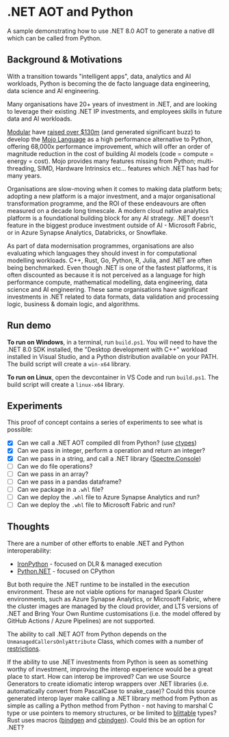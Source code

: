 # .NET AOT and Python

A sample demonstrating how to use .NET 8.0 AOT to generate a native dll which can be called from Python.

## Background & Motivations

With a transition towards "intelligent apps", data, analytics and AI workloads, Python is becoming the de facto language data engineering, data science and AI engineering. 

Many organisations have 20+ years of investment in .NET, and are looking to leverage their existing .NET IP investments, and employees skills in future data and AI workloads.

[Modular](https://www.modular.com) have [raised over $130m](https://techcrunch.com/2023/08/24/modular-raises-100m-for-ai-dev-tools/) (and generated significant buzz) to develop the [Mojo Language](https://www.modular.com/max/mojo) as a high performance alternative to Python, offering 68,000x performance improvement, which will offer an order of magnitude reduction in the cost of building AI models (code = compute = energy = cost). Mojo provides many features missing from Python; multi-threading, SIMD, Hardware Intrinsics etc... features which .NET has had for many years.

Organisations are slow-moving when it comes to making data platform bets; adopting a new platform is a major investment, and a major organisational transformation programme, and the ROI of these endeavours are often measured on a decade long timescale. A modern cloud native analytics platform is a foundational building block for any AI strategy. .NET doesn't feature in the biggest produce investment outside of AI - Microsoft Fabric, or in Azure Synapse Analytics, Databricks, or Snowflake. 

As part of data modernisation programmes, organisations are also evaluating which languages they should invest in for computational modelling workloads. C++, Rust, Go, Python, R, Julia, and .NET are often being benchmarked. Even though .NET is one of the fastest platforms, it is often discounted as because it is not perceived as a language for high performance compute, mathematical modelling, data engineering, data science and AI engineering. These same organisations have significant investments in .NET related to data formats, data validation and processing logic, business & domain logic, and algorithms.

## Run demo

**To run on Windows**, in a terminal, run `build.ps1`. You will need to have the .NET 8.0 SDK installed, the "Desktop development with C++" workload installed in Visual Studio, and a Python distribution available on your PATH. The build script will create a `win-x64` library.

**To run on Linux**, open the devcontainer in VS Code and run `build.ps1`. The build script will create a `linux-x64` library.

## Experiments

This proof of concept contains a series of experiments to see what is possible:

- [x] Can we call a .NET AOT compiled dll from Python? (use [ctypes](https://docs.python.org/3/library/ctypes.html))
- [x] Can we pass in integer, perform a operation and return an integer?
- [x] Can we pass in a string, and call a .NET library ([Spectre.Console](https://github.com/spectreconsole/spectre.console))
- [ ] Can we do file operations?
- [ ] Can we pass in an array?
- [ ] Can we pass in a pandas dataframe?
- [ ] Can we package in a `.whl` file?
- [ ] Can we deploy the `.whl` file to Azure Synapse Analytics and run?
- [ ] Can we deploy the `.whl` file to Microsoft Fabric and run?

## Thoughts

There are a number of other efforts to enable .NET and Python interoperability:

- [IronPython](https://ironpython.net/) - focused on DLR & managed execution
- [Python.NET](https://pythonnet.github.io/) - focused on CPython

But both require the .NET runtime to be installed in the execution environment. These are not viable options for managed Spark Cluster environments, such as Azure Synapse Analytics, or Microsoft Fabric, where the cluster images are managed by the cloud provider, and LTS versions of .NET and Bring Your Own Runtime customisations (i.e. the model offered by GitHub Actions / Azure Pipelines) are not supported.

The ability to call .NET AOT from Python depends on the `UnmanagedCallersOnlyAttribute` Class, which comes with a number of [restrictions](https://learn.microsoft.com/en-us/dotnet/api/system.runtime.interopservices.unmanagedcallersonlyattribute?view=net-8.0#remarks).

If the ability to use .NET investments from Python is seen as something worthy of investment, improving the interop experience would be a great place to start. How can interop be improved? Can we use Source Generators to create idiomatic interop wrappers over .NET libraries (i.e. automatically convert from PascalCase to snake_case)? Could this source generated interop layer make calling a .NET library method from Python as simple as calling a Python method from Python - not having to marshal C type or use pointers to memory structures, or be limited to [blittable](https://learn.microsoft.com/en-us/dotnet/framework/interop/blittable-and-non-blittable-types) types? Rust uses macros ([bindgen](https://github.com/rust-lang/rust-bindgen) and [cbindgen](https://github.com/mozilla/cbindgen)). Could this be an option for .NET?